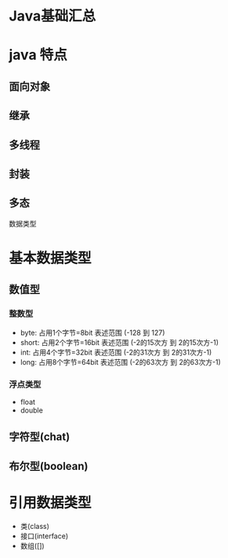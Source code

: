 # Java基础汇总

# java 特点
## 面向对象
## 继承
## 多线程
## 封装
## 多态

数据类型
# 基本数据类型
## 数值型
### 整数型
* byte: 占用1个字节=8bit 表述范围 (-128 到 127)
* short: 占用2个字节=16bit 表述范围 (-2的15次方 到 2的15次方-1)
* int: 占用4个字节=32bit 表述范围 (-2的31次方 到 2的31次方-1)
* long: 占用8个字节=64bit 表述范围 (-2的63次方 到 2的63次方-1)
### 浮点类型
* float
* double
## 字符型(chat)
## 布尔型(boolean)
# 引用数据类型
* 类(class)
* 接口(interface)
* 数组([])